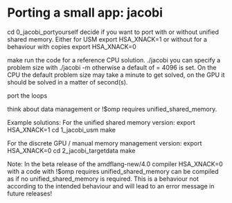 # Porting a small app: jacobi

cd 0_jacobi_portyourself
decide if you want to port with or without unified shared memory.
Either for USM
export HSA_XNACK=1
or without for a behaviour with copies
export HSA_XNACK=0

make
run the code for a reference CPU solution.
./jacobi
you can specify a problem size with
./jacobi -m <Problemsize>
otherwise a default of <Problemsize> = 4096 is set.
On the CPU the default problem size may take a minute to get solved, on the GPU it should be solved in a matter of second(s).

port the loops

think about data management or !$omp requires unified_shared_memory.

Example solutions:
For the unified shared memory version:
export HSA_XNACK=1
cd 1_jacobi_usm
make

For the discrete GPU / manual memory management version:
export HSA_XNACK=0
cd 2_jacobi_targetdata
make

Note: In the beta release of the amdflang-new/4.0 compiler HSA_XNACK=0 with a code with !$omp requires unified_shared_memory can be compiled as if no unified_shared_memory is required. This is a behaviour not according to the intended behaviour and will lead to an error message in future releases!

